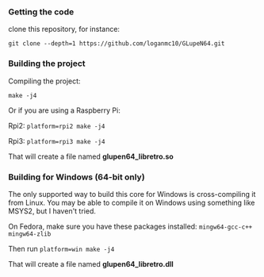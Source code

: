 ### Getting the code

clone this repository, for instance:

```git clone --depth=1 https://github.com/loganmc10/GLupeN64.git```

### Building the project

Compiling the project:

```make -j4```

Or if you are using a Raspberry Pi:

Rpi2:
```platform=rpi2 make -j4```

Rpi3:
```platform=rpi3 make -j4```

That will create a file named **glupen64_libretro.so**

### Building for Windows (64-bit only)

The only supported way to build this core for Windows is cross-compiling it from Linux. You may be able to compile it on Windows using something like MSYS2, but I haven't tried.

On Fedora, make sure you have these packages installed: ```mingw64-gcc-c++ mingw64-zlib```

Then run ```platform=win make -j4```

That will create a file named **glupen64_libretro.dll**
